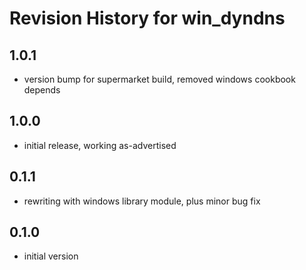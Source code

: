 # Revision History for win_dyndns

## 1.0.1

* version bump for supermarket build, removed windows cookbook depends

## 1.0.0

* initial release, working as-advertised

## 0.1.1

* rewriting with windows library module, plus minor bug fix

## 0.1.0

* initial version
